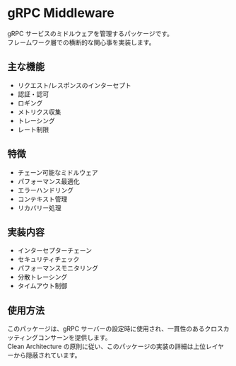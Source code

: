 # gRPC Middleware

gRPC サービスのミドルウェアを管理するパッケージです。  
フレームワーク層での横断的な関心事を実装します。

## 主な機能

- リクエスト/レスポンスのインターセプト
- 認証・認可
- ロギング
- メトリクス収集
- トレーシング
- レート制限

## 特徴

- チェーン可能なミドルウェア
- パフォーマンス最適化
- エラーハンドリング
- コンテキスト管理
- リカバリー処理

## 実装内容

- インターセプターチェーン
- セキュリティチェック
- パフォーマンスモニタリング
- 分散トレーシング
- タイムアウト制御

## 使用方法

このパッケージは、gRPC サーバーの設定時に使用され、一貫性のあるクロスカッティングコンサーンを提供します。  
Clean Architecture の原則に従い、このパッケージの実装の詳細は上位レイヤーから隠蔽されています。
